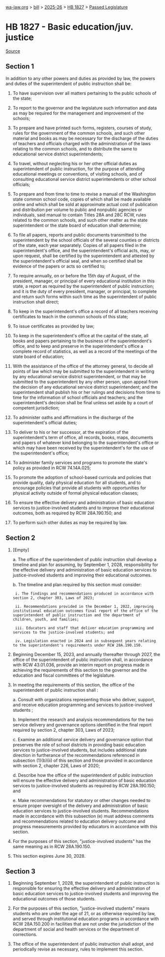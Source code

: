 [wa-law.org](/) > [bill](/bill/) > [2025-26](/bill/2025-26/) > [HB 1827](/bill/2025-26/hb/1827/) > [Passed Legislature](/bill/2025-26/hb/1827/S.PL/)

# HB 1827 - Basic education/juv. justice

[Source](http://lawfilesext.leg.wa.gov/biennium/2025-26/Pdf/Bills/House%20Passed%20Legislature/1827-S.PL.pdf)

## Section 1
In addition to any other powers and duties as provided by law, the powers and duties of the superintendent of public instruction shall be:

1. To have supervision over all matters pertaining to the public schools of the state;

2. To report to the governor and the legislature such information and data as may be required for the management and improvement of the schools;

3. To prepare and have printed such forms, registers, courses of study, rules for the government of the common schools, and such other material and books as may be necessary for the discharge of the duties of teachers and officials charged with the administration of the laws relating to the common schools, and to distribute the same to educational service district superintendents;

4. To travel, without neglecting his or her other official duties as superintendent of public instruction, for the purpose of attending educational meetings or conventions, of visiting schools, and of consulting educational service district superintendents or other school officials;

5. To prepare and from time to time to revise a manual of the Washington state common school code, copies of which shall be made available online and which shall be sold at approximate actual cost of publication and distribution per volume to public and nonpublic agencies or individuals, said manual to contain Titles 28A and 28C RCW, rules related to the common schools, and such other matter as the state superintendent or the state board of education shall determine;

6. To file all papers, reports and public documents transmitted to the superintendent by the school officials of the several counties or districts of the state, each year separately. Copies of all papers filed in the superintendent's office, and the superintendent's official acts, may, or upon request, shall be certified by the superintendent and attested by the superintendent's official seal, and when so certified shall be evidence of the papers or acts so certified to;

7. To require annually, on or before the 15th day of August, of the president, manager, or principal of every educational institution in this state, a report as required by the superintendent of public instruction; and it is the duty of every president, manager, or principal, to complete and return such forms within such time as the superintendent of public instruction shall direct;

8. To keep in the superintendent's office a record of all teachers receiving certificates to teach in the common schools of this state;

9. To issue certificates as provided by law;

10. To keep in the superintendent's office at the capital of the state, all books and papers pertaining to the business of the superintendent's office, and to keep and preserve in the superintendent's office a complete record of statistics, as well as a record of the meetings of the state board of education;

11. With the assistance of the office of the attorney general, to decide all points of law which may be submitted to the superintendent in writing by any educational service district superintendent, or that may be submitted to the superintendent by any other person, upon appeal from the decision of any educational service district superintendent; and the superintendent shall publish his or her rulings and decisions from time to time for the information of school officials and teachers; and the superintendent's decision shall be final unless set aside by a court of competent jurisdiction;

12. To administer oaths and affirmations in the discharge of the superintendent's official duties;

13. To deliver to his or her successor, at the expiration of the superintendent's term of office, all records, books, maps, documents and papers of whatever kind belonging to the superintendent's office or which may have been received by the superintendent's for the use of the superintendent's office;

14. To administer family services and programs to promote the state's policy as provided in RCW 74.14A.025;

15. To promote the adoption of school-based curricula and policies that provide quality, daily physical education for all students, and to encourage policies that provide all students with opportunities for physical activity outside of formal physical education classes;

16. To ensure the effective delivery and administration of basic education services to justice-involved students and to improve their educational outcomes, both as required by RCW 28A.190.150; and

17. To perform such other duties as may be required by law.

## Section 2
1. [Empty]

    a. The office of the superintendent of public instruction shall develop a timeline and plan for assuming, by September 1, 2028, responsibility for the effective delivery and administration of basic education services to justice-involved students and improving their educational outcomes.

    b. The timeline and plan required by this section must consider:

        i. The findings and recommendations produced in accordance with section 2, chapter 303, Laws of 2023;

        ii. Recommendations provided in the December 1, 2022, improving institutional education outcomes final report of the office of the superintendent of public instruction and the department of children, youth, and families;

        iii. Educators and staff that deliver education programming and services to the justice-involved students; and

        iv. Legislation enacted in 2024 and in subsequent years relating to the superintendent's requirements under RCW 28A.190.150.

2. Beginning December 15, 2023, and annually thereafter through 2027, the office of the superintendent of public instruction shall, in accordance with RCW 43.01.036, provide an interim report on progress made in achieving the requirements of this section to the governor and the education and fiscal committees of the legislature.

3. In meeting the requirements of this section, the office of the superintendent of public instruction shall :

    a. Consult with organizations representing those who deliver, support, and receive education programming and services to justice-involved students ;

    b. Implement the research and analysis recommendations for the two service delivery and governance options identified in the final report required by section 2, chapter 303, Laws of 2023;

    c. Examine an additional service delivery and governance option that preserves the role of school districts in providing basic education services to justice-involved students, but includes additional state direction in furtherance of the recommendations referenced in subsection (1)(b)(ii) of this section and those provided in accordance with section 2, chapter 226, Laws of 2020;

    d. Describe how the office of the superintendent of public instruction will ensure the effective delivery and administration of basic education services to justice-involved students as required by RCW 28A.190.150; and

    e. Make recommendations for statutory or other changes needed to ensure proper oversight of the delivery and administration of basic education services to justice-involved students. Recommendations made in accordance with this subsection (e) must address comments and recommendations related to education delivery outcome and progress measurements provided by educators in accordance with this section.

4. For the purposes of this section, "justice-involved students" has the same meaning as in RCW 28A.190.150.

5. This section expires June 30, 2028.

## Section 3
1. Beginning September 1, 2028, the superintendent of public instruction is responsible for ensuring the effective delivery and administration of basic education services to justice-involved students and improving the educational outcomes of those students.

2. For the purposes of this section, "justice-involved students" means students who are under the age of 21, or as otherwise required by law, and served through institutional education programs in accordance with RCW 28A.150.200 in facilities that are not under the jurisdiction of the department of social and health services or the department of corrections.

3. The office of the superintendent of public instruction shall adopt, and periodically revise as necessary, rules to implement this section.
